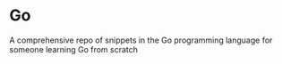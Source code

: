 # Go
A comprehensive repo of snippets in the Go programming language for someone learning Go from scratch
